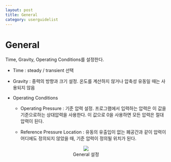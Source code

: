 ```yaml
---
layout: post
title: General
category: userguidelist
---
```


# General

Time, Gravity, Operating Conditions를 설정한다.

* Time : steady / transient 선택

* Gravity : 중력의 방향과 크기 설정. 온도를 계산하지 않거나 압축성 유동일 때는 사용되지 않음

* Operating Conditions
  + Operating Pressure : 기준 압력 설정. 프로그램에서 입력하는 압력은 이 값을 기준으로하는 상대압력을 사용한다. 이 값으로 0을 사용하면 모든 압력은 절대압력이 된다.

  + Reference Pressure Location : 유동의 유출입이 없는 폐공간과 같이 압력이 어디에도 정의되지 않았을 때, 기준 압력이 정의될 위치가 된다.

<p align='center'>
    <img src="https://github.com/nextfoam/baram-pages/raw/main/screenshots/pic/general.png"><br> General 설정
</p>


